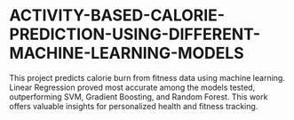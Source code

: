 # ACTIVITY-BASED-CALORIE-PREDICTION-USING-DIFFERENT-MACHINE-LEARNING-MODELS
This project predicts calorie burn from fitness data using machine learning. Linear Regression proved most accurate among the models tested, outperforming SVM, Gradient Boosting, and Random Forest. This work offers valuable insights for personalized health and fitness tracking.
